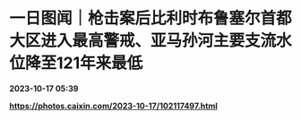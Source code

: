 # 一日图闻｜枪击案后比利时布鲁塞尔首都大区进入最高警戒、亚马孙河主要支流水位降至121年来最低

**2023-10-17 05:39**

**https://photos.caixin.com/2023-10-17/102117497.html**

